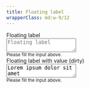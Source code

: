 ```yaml
---
title: Floating label
wrapperClass: md:w-9/12
---
```


<div class="vv-textarea 
            vv-textarea--floating">
    <label for="textarea-floating">Floating label</label>
    <div class="vv-textarea__wrapper">
        <textarea id="textarea-floating" 
                  name="textarea-floating" 
                  placeholder="Floating label" 
                  aria-describedby="textarea-floating-hint"></textarea>
    </div>
    <small id="textarea-floating-hint" class="vv-textarea__hint">
        Please fill the input above.
    </small>
</div>

<div class="vv-textarea 
            vv-textarea--floating
            vv-textarea--dirty">
    <label for="textarea-floating">Floating label with value (dirty)</label>
    <div class="vv-textarea__wrapper">
        <textarea id="textarea-floating" 
                  name="textarea-floating" 
                  placeholder="Floating label" 
                  aria-describedby="textarea-floating-hint">Lorem ipsum dolor sit amet</textarea>
    </div>
    <small id="textarea-floating-hint" class="vv-textarea__hint">
        Please fill the input above.
    </small>
</div>